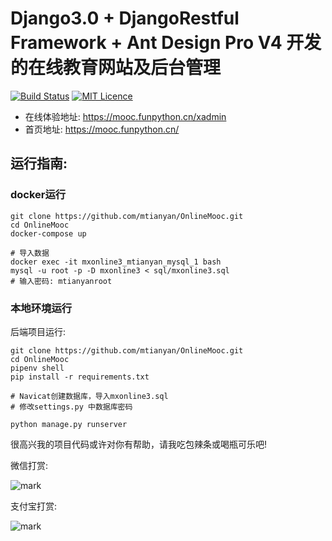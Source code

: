 #  Django3.0 + DjangoRestful Framework + Ant Design Pro V4 开发的在线教育网站及后台管理

[![Build Status](https://travis-ci.org/mtianyan/hexoBlog-Github.svg?branch=master)](https://travis-ci.org/mtianyan/hexoBlog-Github)
[![MIT Licence](https://badges.frapsoft.com/os/mit/mit.svg?v=103)](https://opensource.org/licenses/mit-license.php)

- 在线体验地址: https://mooc.funpython.cn/xadmin
- 首页地址: https://mooc.funpython.cn/

## 运行指南:

### docker运行

```
git clone https://github.com/mtianyan/OnlineMooc.git
cd OnlineMooc
docker-compose up

# 导入数据
docker exec -it mxonline3_mtianyan_mysql_1 bash
mysql -u root -p -D mxonline3 < sql/mxonline3.sql
# 输入密码: mtianyanroot 
```

### 本地环境运行

后端项目运行:

```
git clone https://github.com/mtianyan/OnlineMooc.git
cd OnlineMooc
pipenv shell
pip install -r requirements.txt

# Navicat创建数据库，导入mxonline3.sql
# 修改settings.py 中数据库密码

python manage.py runserver
```

很高兴我的项目代码或许对你有帮助，请我吃包辣条或喝瓶可乐吧!

微信打赏:

![mark](http://myphoto.mtianyan.cn/blog/180302/i52eHgilfD.png?imageslim)

支付宝打赏:

![mark](http://myphoto.mtianyan.cn/blog/180302/gDlBGemI60.jpg?imageslim)




